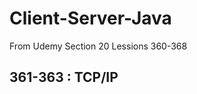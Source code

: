 # Client-Server-Java
From Udemy
Section 20
Lessions 360-368




<h2> 361-363 : TCP/IP </h2>













